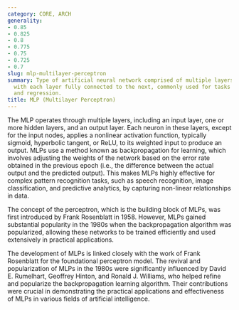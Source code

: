 ```yaml
---
category: CORE, ARCH
generality:
- 0.85
- 0.825
- 0.8
- 0.775
- 0.75
- 0.725
- 0.7
slug: mlp-multilayer-perceptron
summary: Type of artificial neural network comprised of multiple layers of neurons,
  with each layer fully connected to the next, commonly used for tasks involving classification
  and regression.
title: MLP (Multilayer Perceptron)
---
```


The MLP operates through multiple layers, including an input layer, one or more hidden layers, and an output layer. Each neuron in these layers, except for the input nodes, applies a nonlinear activation function, typically sigmoid, hyperbolic tangent, or ReLU, to its weighted input to produce an output. MLPs use a method known as backpropagation for learning, which involves adjusting the weights of the network based on the error rate obtained in the previous epoch (i.e., the difference between the actual output and the predicted output). This makes MLPs highly effective for complex pattern recognition tasks, such as speech recognition, image classification, and predictive analytics, by capturing non-linear relationships in data.

The concept of the perceptron, which is the building block of MLPs, was first introduced by Frank Rosenblatt in 1958. However, MLPs gained substantial popularity in the 1980s when the backpropagation algorithm was popularized, allowing these networks to be trained efficiently and used extensively in practical applications.

The development of MLPs is linked closely with the work of Frank Rosenblatt for the foundational perceptron model. The revival and popularization of MLPs in the 1980s were significantly influenced by David E. Rumelhart, Geoffrey Hinton, and Ronald J. Williams, who helped refine and popularize the backpropagation learning algorithm. Their contributions were crucial in demonstrating the practical applications and effectiveness of MLPs in various fields of artificial intelligence.